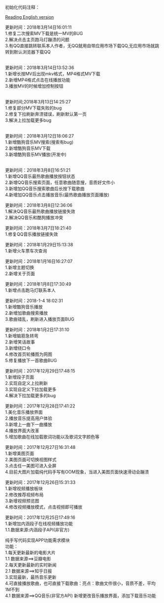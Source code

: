 初始化代码注释：<br />

[Reading English version](https://github.com/yhsh/QingFeiYang/blob/master/English%20Version.md) 

更新时间：2018年3月14日16:01:11<br/>
1.修复二次搜索MV下载是统一MV的BUG<br/>
2.解决点击主页跑马灯蹦溃的问题<br/>
3.有QQ直接跳转联系本人作者，无QQ就用自带应用市场下载QQ,无应用市场就跳转到默认浏览器下载QQ<br/><br/>


更新时间：2018年3月14日13:52:36<br/>
1.新增长按MV后出现mkv格式，MP4格式MV下载<br/>
2.新增MP4格式点击在线播放功能<br/>
3.播放MV的时候增加控制按钮<br/><br/>

更新时间;2018年3月13日14:25:27<br/>
1.修复部分MV下载失败的bug<br/>
2.修复下拉刷新奔溃错误，刷新默认第一页<br/>
3.解决上拉加载更多bug<br/><br/>

更新时间：2018年3月12日18:06:27<br/>
1.新增酷狗音乐MV搜索(搜索有bug)<br/>
2.新增酷狗音乐MV下载<br/>
3.新增酷狗音乐MV播放(开发中)<br/><br/>

更新时间：2018年3月8日16:51:21<br/>
1.新增QQ音乐最热歌曲播放按钮状态<br/>
2.新增QQ音乐搜索页面，任意歌曲随意搜，音质好文件小<br/>
3.新增加QQ音乐搜索歌曲后长按下载歌曲<br/>
4.新增加QQ音乐点击播放音乐(最热歌曲播放页面播放)<br/>


更新时间：2018年3月8日12:36:06<br/>
1.解决QQ音乐最热歌曲播放链接失效<br/>
2.解决QQ音乐和酷狗播放冲突<br/>

更新时间：2018年3月7日18:21:40<br/>
1.修复QQ音乐播放链接失效<br/>

更新时间：2018年1月29日15:13:38<br/>
1.新增火车票车次查询<br/>

更新时间：2018年1月16日16:27:07<br/>
1.新增主题切换<br/>
2.新增关于页面<br/>


更新时间：2018年1月8日17:30:49<br/>
1.新增点击跑马灯联系本人<br/>


更新时间：2018-1-4 18:02:31<br/>
1.新增酷狗音乐播放<br/>
2.新增加歌曲搜索播放<br/>
3.歌曲错乱，刷新进入播放页面BUG<br/>


更新时间：2018年1月2日17:31:10<br/>
1.新增脑筋急转弯<br/>
2.新增笑话故事<br/>
3.新增绕口令<br/>
4.修改首页轮播图为网图<br/>
5.修复播放下一首歌曲BUG




更新时间：2017年12月29日17:48:15<br/>
1.新增段子页面<br/>
2.实现自定义上拉刷新<br/>
3.实现自定义下拉加载更多<br/>
4.解决下拉加载更多的bug<br/>



更新时间：2017年12月28日17:41:22<br/>
1.美化音乐播放界面<br/>
2.播放音乐提高用户体验<br/>
3.新增上一曲下一曲播放<br/>
4.播放界面大改革<br/>
5.增加歌曲在线加载歌词功能以及歌词文字颜色等<br/>



更新时间：2017年12月27日16:31:48<br/>
1.新增美图页面<br />
2.美图页面可切换视图样式<br />
3.点击任一美图可进入全屏<br />
4.目前大图片加载纯代码手写有OOM现象，当进入美图页面快速滑动会蹦溃<br />


更新时间：2017年12月26日15:31:33<br/>
1.新增视频播放板块<br />
2.修改推荐视频布局<br />
3.新增视频预览图<br />
4.修改视频播放模式，点击视频即可播放<br />




更新时间：2017年12月25日17:49:16<br />
1.新增加内涵段子在线视频播放功能<br />
1.1.数据来源:内涵段子API(非官方)

纯手写代码实现APP功能需求模块<br />
功能：<br />
1.每天更新最新的电影大片<br />
1.1 数据来源==>豆瓣电影<br />
2.每天更新最新的实时新闻<br />
2.1 数据来源==>知乎日报<br />
3.实现最新，最热音乐更新<br />
4.可直接播放歌曲，也可直接下载歌曲：亮点：歌曲文件很小，音质不差，平均1M不到<br />
4.1 数据来源==>QQ音乐(非官方API)
新增更改音乐播放界面，添加下载音乐功能<br />
